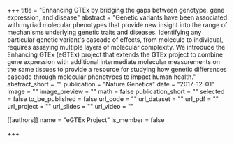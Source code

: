 +++
title = "Enhancing GTEx by bridging the gaps between genotype, gene expression, and disease"
abstract = "Genetic variants have been associated with myriad molecular phenotypes that provide new insight into the range of mechanisms underlying genetic traits and diseases. Identifying any particular genetic variant's cascade of effects, from molecule to individual, requires assaying multiple layers of molecular complexity. We introduce the Enhancing GTEx (eGTEx) project that extends the GTEx project to combine gene expression with additional intermediate molecular measurements on the same tissues to provide a resource for studying how genetic differences cascade through molecular phenotypes to impact human health."
abstract_short = ""
publication = "Nature Genetics"
date = "2017-12-01"
image = ""
image_preview = ""
math = false
publication_short = ""
selected = false
to_be_published = false
url_code = ""
url_dataset = ""
url_pdf = ""
url_project = ""
url_slides = ""
url_video = ""

[[authors]]
    name = "eGTEx Project"
    is_member = false

+++

